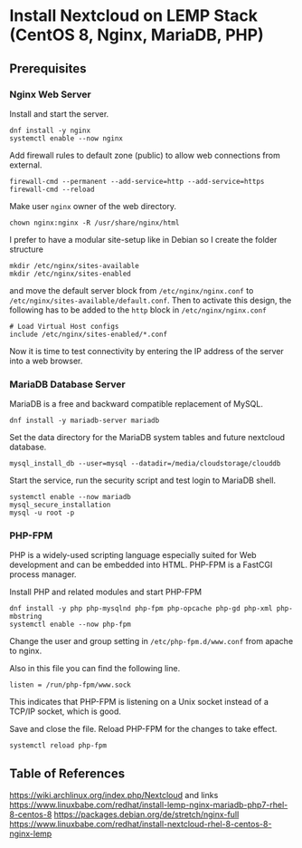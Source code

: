 # Install Nextcloud on LEMP Stack (CentOS 8, Nginx, MariaDB, PHP)

## Prerequisites

### Nginx Web Server
Install and start the server.

```
dnf install -y nginx
systemctl enable --now nginx
```

Add firewall rules to default zone (public) to allow web connections from external.

```
firewall-cmd --permanent --add-service=http --add-service=https
firewall-cmd --reload
```

Make user `nginx` owner of the web directory.

```
chown nginx:nginx -R /usr/share/nginx/html
```

I prefer to have a modular site-setup like in Debian so I create the folder structure

```
mkdir /etc/nginx/sites-available
mkdir /etc/nginx/sites-enabled
```

and move the default server block from `/etc/nginx/nginx.conf` to `/etc/nginx/sites-available/default.conf`. Then to activate this design, the following has to be added to the `http` block in `/etc/nginx/nginx.conf`

```
# Load Virtual Host configs
include /etc/nginx/sites-enabled/*.conf
```

Now it is time to test connectivity by entering the IP address of the server into a web browser.

### MariaDB Database Server

MariaDB is a free and backward compatible replacement of MySQL.

```
dnf install -y mariadb-server mariadb
```

Set the data directory for the MariaDB system tables and future nextcloud database.

```
mysql_install_db --user=mysql --datadir=/media/cloudstorage/clouddb
```

Start the service, run the security script and test login to MariaDB shell.

```
systemctl enable --now mariadb
mysql_secure_installation
mysql -u root -p
```

### PHP-FPM
PHP is a widely-used scripting language especially suited for Web development and can be embedded into HTML.
PHP-FPM is a FastCGI process manager.

Install PHP and related modules and start PHP-FPM

```
dnf install -y php php-mysqlnd php-fpm php-opcache php-gd php-xml php-mbstring
systemctl enable --now php-fpm
```

Change the user and group setting in `/etc/php-fpm.d/www.conf` from apache to nginx.

Also in this file you can find the following line.

```
listen = /run/php-fpm/www.sock
```

This indicates that PHP-FPM is listening on a Unix socket instead of a TCP/IP socket, which is good.

Save and close the file. Reload PHP-FPM for the changes to take effect.

```
systemctl reload php-fpm
```



## Table of References
https://wiki.archlinux.org/index.php/Nextcloud and links
https://www.linuxbabe.com/redhat/install-lemp-nginx-mariadb-php7-rhel-8-centos-8
https://packages.debian.org/de/stretch/nginx-full
https://www.linuxbabe.com/redhat/install-nextcloud-rhel-8-centos-8-nginx-lemp
